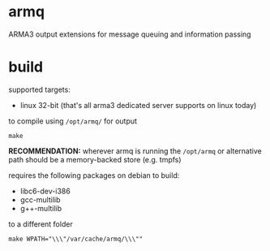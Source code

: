 armq
===

ARMA3 output extensions for message queuing and information passing

# build

supported targets:

* linux 32-bit (that's all arma3 dedicated server supports on linux today)

to compile using `/opt/armq/` for output
```
make
```

**RECOMMENDATION:** wherever armq is running the `/opt/armq` or alternative path should be a memory-backed store (e.g. tmpfs)

requires the following packages on debian to build:

* libc6-dev-i386
* gcc-multilib
* g++-multilib 

to a different folder
```
make WPATH="\\\"/var/cache/armq/\\\""
```
